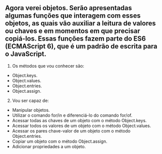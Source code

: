 ## Agora verei objetos. Serão apresentadas algumas funções que interagem com esses objetos, as quais vão auxiliar a leitura de valores ou chaves e em momentos em que precisar copiá-los. Essas funções fazem parte do ES6 (ECMAScript 6), que é um padrão de escrita para o JavaScript.
 
1. Os métodos que vou conhecer são:
  - Object.keys.
  - Object.values.
  - Object.entries.
  - Object.assign.
  
2. Vou ser capaz de:
  - Manipular objetos.
  - Utilizar o comando for/in e diferenciá-lo do comando for/of.
  - Acessar todas as chaves de um objeto com o método Object.keys.
  - Acessar todos os valores de um objeto com o método Object.values.
  - Acessar os pares chave-valor de um objeto com o método Object.entries.
  - Copiar um objeto com o método Object.assign.
  - Adicionar propriedades a um objeto.
